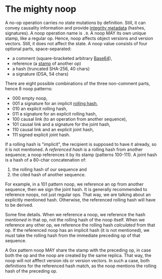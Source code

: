 # The mighty noop

A no-op operation carries no state mutations by definition.
Still, it can convey causality information and provide [integrity metadata](crypto.md) (hashes, signatures).
A noop operation name is `.0`.
A noop MAY its own unique stamp, like a regular op.
Hence, noop affects object versions and version vectors.
Still, it does not affect the state.
A noop value consists of four optional parts, space-separated:

* a comment (square-bracketed arbitrary [Base64](64x64.md)),
* reference (a [stamp](stamp.md) of another op)
* a hash (truncated SHA-256, 40 chars)
* a signature (DSA, 54 chars)

There are eight possible combinations of the three non-comment parts, hence 8 noop patterns:

* 000 empty noop,
* 001 a signature for an implicit [rolling hash](crypto.md),
* 010 an explicit rolling hash,
* 011 a signature for an explicit rolling hash,
* 100 causal link (to an operation from another sequence),
* 101 causal link and a signature for the joint hash,
* 110 causal link and an explicit joint hash,
* 111 signed explicit joint hash.

If a rolling hash is "implicit", the recipient is supposed to have it already, so it is not mentioned.
A *referenced hash* is a rolling hash from another sequence; a noop references it by its stamp (patterns 100-111).
A joint hash is a hash of a 80-char concatenation of:

1. the rolling hash of our sequence and
2. the cited hash of another sequence.

For example, in a 101 pattern noop, we reference an op from another sequence, then we sign the joint hash.
It is generally recommended to reference noops, not just regular ops.
That way, we are talking about an explicitly mentioned hash.
Otherwise, the referenced rolling hash will have to be derived.

Some fine details.
When we reference a noop, we reference the hash *mentioned* in that op, not the rolling hash of the noop itself.
When we reference any other op, we reference the rolling hash *calculated* from that op.
If the referenced noop has an implicit hash (it is not mentioned), we must take the rolling hash from the immediate preceding op of that sequence.

A 0xx pattern noop MAY share the stamp with the preceding op, in case both the op and the noop are created by the same replica.
That way, the noop will not afffect version ids or version vectors.
In such a case, both definitions for the referenced hash match, as the noop mentions the rolling hash of the preceding op.
